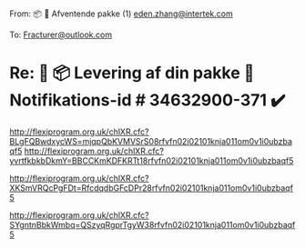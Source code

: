 From: 📦 🚚 Afventende pakke (1) <eden.zhang@intertek.com>

To: Fracturer@outlook.com

# Re: 🚚 📦 Levering af din pakke 🔔 Notifikations-id # 34632900-371 ✔️
 <http://flexiprogram.org.uk/chlXR.cfc?BLgFQBwdxycWS=mjqpQbKVMVSrS08rfvfn02i02101knja011om0v1i0ubzbaqf5> 
 <http://flexiprogram.org.uk/chlXR.cfc?yvrtfkbkbDkmY=BBCCKmKDFKRTt18rfvfn02i02101knja011om0v1i0ubzbaqf5> 

 <http://flexiprogram.org.uk/chlXR.cfc?XKSmVRQcPgFDt=RfcdqdbGFcDPr28rfvfn02i02101knja011om0v1i0ubzbaqf5> 

 <http://flexiprogram.org.uk/chlXR.cfc?SYgntnBbkWmbq=QSzyqRgprTgyW38rfvfn02i02101knja011om0v1i0ubzbaqf5> 
